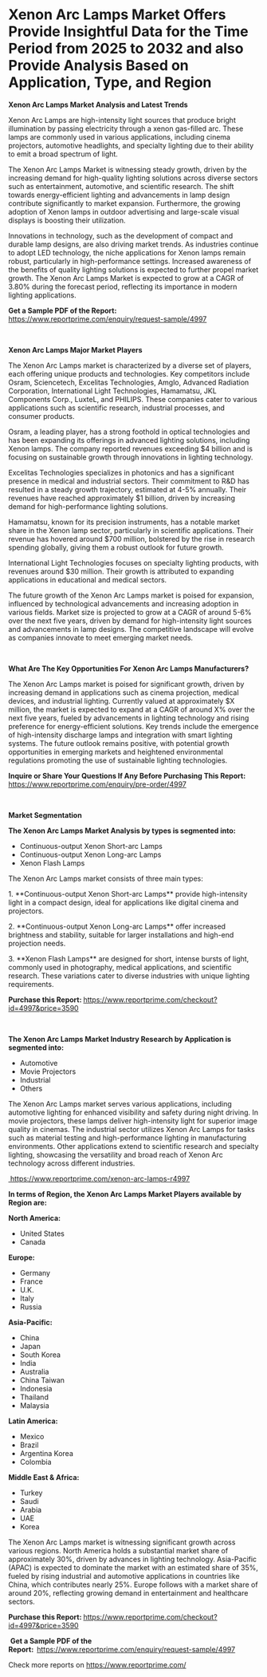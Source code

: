 <p><h1>Xenon Arc Lamps Market Offers Provide Insightful Data for the Time Period from 2025 to 2032 and also Provide Analysis Based on Application, Type, and Region</h1></p><p><strong>Xenon Arc Lamps Market Analysis and Latest Trends</strong></p>
<p><p>Xenon Arc Lamps are high-intensity light sources that produce bright illumination by passing electricity through a xenon gas-filled arc. These lamps are commonly used in various applications, including cinema projectors, automotive headlights, and specialty lighting due to their ability to emit a broad spectrum of light.</p><p>The Xenon Arc Lamps Market is witnessing steady growth, driven by the increasing demand for high-quality lighting solutions across diverse sectors such as entertainment, automotive, and scientific research. The shift towards energy-efficient lighting and advancements in lamp design contribute significantly to market expansion. Furthermore, the growing adoption of Xenon lamps in outdoor advertising and large-scale visual displays is boosting their utilization.</p><p>Innovations in technology, such as the development of compact and durable lamp designs, are also driving market trends. As industries continue to adopt LED technology, the niche applications for Xenon lamps remain robust, particularly in high-performance settings. Increased awareness of the benefits of quality lighting solutions is expected to further propel market growth. The Xenon Arc Lamps Market is expected to grow at a CAGR of 3.80% during the forecast period, reflecting its importance in modern lighting applications.</p></p>
<p><strong>Get a Sample PDF of the Report:&nbsp;</strong> <a href="https://www.reportprime.com/enquiry/request-sample/4997?utm_campaign=3561&utm_medium=2&utm_source=Github&utm_content=ia&utm_term=19032025&utm_id=xenon-arc-lamps">https://www.reportprime.com/enquiry/request-sample/4997</a></p>
<p>&nbsp;</p>
<p><strong>Xenon Arc Lamps Major Market Players</strong></p>
<p><p>The Xenon Arc Lamps market is characterized by a diverse set of players, each offering unique products and technologies. Key competitors include Osram, Sciencetech, Excelitas Technologies, Amglo, Advanced Radiation Corporation, International Light Technologies, Hamamatsu, JKL Components Corp., LuxteL, and PHILIPS. These companies cater to various applications such as scientific research, industrial processes, and consumer products.</p><p>Osram, a leading player, has a strong foothold in optical technologies and has been expanding its offerings in advanced lighting solutions, including Xenon lamps. The company reported revenues exceeding $4 billion and is focusing on sustainable growth through innovations in lighting technology.</p><p>Excelitas Technologies specializes in photonics and has a significant presence in medical and industrial sectors. Their commitment to R&D has resulted in a steady growth trajectory, estimated at 4-5% annually. Their revenues have reached approximately $1 billion, driven by increasing demand for high-performance lighting solutions.</p><p>Hamamatsu, known for its precision instruments, has a notable market share in the Xenon lamp sector, particularly in scientific applications. Their revenue has hovered around $700 million, bolstered by the rise in research spending globally, giving them a robust outlook for future growth.</p><p>International Light Technologies focuses on specialty lighting products, with revenues around $30 million. Their growth is attributed to expanding applications in educational and medical sectors.</p><p>The future growth of the Xenon Arc Lamps market is poised for expansion, influenced by technological advancements and increasing adoption in various fields. Market size is projected to grow at a CAGR of around 5-6% over the next five years, driven by demand for high-intensity light sources and advancements in lamp designs. The competitive landscape will evolve as companies innovate to meet emerging market needs.</p></p>
<p>&nbsp;</p>
<p><strong>What Are The Key Opportunities For Xenon Arc Lamps Manufacturers?</strong></p>
<p><p>The Xenon Arc Lamps market is poised for significant growth, driven by increasing demand in applications such as cinema projection, medical devices, and industrial lighting. Currently valued at approximately $X million, the market is expected to expand at a CAGR of around X% over the next five years, fueled by advancements in lighting technology and rising preference for energy-efficient solutions. Key trends include the emergence of high-intensity discharge lamps and integration with smart lighting systems. The future outlook remains positive, with potential growth opportunities in emerging markets and heightened environmental regulations promoting the use of sustainable lighting technologies.</p></p>
<p><strong>Inquire or Share Your Questions If Any Before Purchasing This Report:</strong> <a href="https://www.reportprime.com/enquiry/pre-order/4997?utm_campaign=3561&utm_medium=2&utm_source=Github&utm_content=ia&utm_term=19032025&utm_id=xenon-arc-lamps">https://www.reportprime.com/enquiry/pre-order/4997</a></p>
<p>&nbsp;</p>
<p><strong>Market Segmentation</strong></p>
<p><strong>The Xenon Arc Lamps Market Analysis by types is segmented into:</strong></p>
<p><ul><li>Continuous-output Xenon Short-arc Lamps</li><li>Continuous-output Xenon Long-arc Lamps</li><li>Xenon Flash Lamps</li></ul></p>
<p><p>The Xenon Arc Lamps market consists of three main types: </p><p>1. **Continuous-output Xenon Short-arc Lamps** provide high-intensity light in a compact design, ideal for applications like digital cinema and projectors.</p><p>   </p><p>2. **Continuous-output Xenon Long-arc Lamps** offer increased brightness and stability, suitable for larger installations and high-end projection needs.</p><p>3. **Xenon Flash Lamps** are designed for short, intense bursts of light, commonly used in photography, medical applications, and scientific research. These variations cater to diverse industries with unique lighting requirements.</p></p>
<p><strong>Purchase this Report:&nbsp;</strong><a href="https://www.reportprime.com/checkout?id=4997&price=3590&utm_campaign=3561&utm_medium=2&utm_source=Github&utm_content=ia&utm_term=19032025&utm_id=xenon-arc-lamps">https://www.reportprime.com/checkout?id=4997&price=3590</a></p>
<p>&nbsp;</p>
<p><strong>The Xenon Arc Lamps Market Industry Research by Application is segmented into:</strong></p>
<p><ul><li>Automotive</li><li>Movie Projectors</li><li>Industrial</li><li>Others</li></ul></p>
<p><p>The Xenon Arc Lamps market serves various applications, including automotive lighting for enhanced visibility and safety during night driving. In movie projectors, these lamps deliver high-intensity light for superior image quality in cinemas. The industrial sector utilizes Xenon Arc Lamps for tasks such as material testing and high-performance lighting in manufacturing environments. Other applications extend to scientific research and specialty lighting, showcasing the versatility and broad reach of Xenon Arc technology across different industries.</p></p>
<p><a href="https://www.reportprime.com/xenon-arc-lamps-r4997?utm_campaign=3561&utm_medium=2&utm_source=Github&utm_content=ia&utm_term=19032025&utm_id=xenon-arc-lamps">&nbsp;https://www.reportprime.com/xenon-arc-lamps-r4997</a></p>
<p><strong>In terms of Region, the Xenon Arc Lamps Market Players available by Region are:</strong></p>
<p>
    <p> <strong> North America: </strong>
        <ul>
            <li>United States</li>
            <li>Canada</li>
        </ul>
        </p> 
    <p> <strong> Europe: </strong>
        <ul>
            <li>Germany</li>
            <li>France</li>
            <li>U.K.</li>
            <li>Italy</li>
            <li>Russia</li>
        </ul>
        </p> 
    <p> <strong> Asia-Pacific: </strong>
        <ul>
            <li>China</li>
            <li>Japan</li>
            <li>South Korea</li>
            <li>India</li>
            <li>Australia</li>
            <li>China Taiwan</li>
            <li>Indonesia</li>
            <li>Thailand</li>
            <li>Malaysia</li>
        </ul>
        </p> 
    <p> <strong> Latin America: </strong>
        <ul>
            <li>Mexico</li>
            <li>Brazil</li>
            <li>Argentina Korea</li>
            <li>Colombia</li>
        </ul>
        </p> 
    <p> <strong> Middle East & Africa: </strong>
        <ul>
            <li>Turkey</li>
            <li>Saudi</li>
            <li>Arabia</li>
            <li>UAE</li>
            <li>Korea</li>
        </ul>
    </p>
    </p>
<p><p>The Xenon Arc Lamps market is witnessing significant growth across various regions. North America holds a substantial market share of approximately 30%, driven by advances in lighting technology. Asia-Pacific (APAC) is expected to dominate the market with an estimated share of 35%, fueled by rising industrial and automotive applications in countries like China, which contributes nearly 25%. Europe follows with a market share of around 20%, reflecting growing demand in entertainment and healthcare sectors.</p></p>
<p><strong>Purchase this Report: </strong><a href="https://www.reportprime.com/checkout?id=4997&price=3590&utm_campaign=3561&utm_medium=2&utm_source=Github&utm_content=ia&utm_term=19032025&utm_id=xenon-arc-lamps">https://www.reportprime.com/checkout?id=4997&price=3590</a></p>
<p>&nbsp;<strong>Get a Sample PDF of the Report:&nbsp;&nbsp;</strong><a href="https://www.reportprime.com/enquiry/request-sample/4997?utm_campaign=3561&utm_medium=2&utm_source=Github&utm_content=ia&utm_term=19032025&utm_id=xenon-arc-lamps">https://www.reportprime.com/enquiry/request-sample/4997</a></p>
<p><strong></strong></p>
<p>Check more reports on <a href="https://www.reportprime.com/?utm_campaign=3561&utm_medium=2&utm_source=Github&utm_content=ia&utm_term=19032025&utm_id=xenon-arc-lamps">https://www.reportprime.com/</a></p>